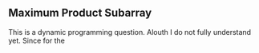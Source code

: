 ## Maximum Product Subarray
This is a dynamic programming question. Alouth I do not fully understand yet.
Since for the 
